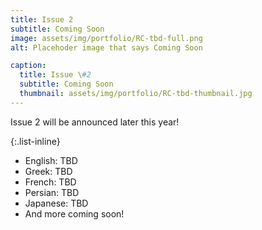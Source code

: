 ```yaml
---
title: Issue 2
subtitle: Coming Soon 
image: assets/img/portfolio/RC-tbd-full.png
alt: Placehoder image that says Coming Soon

caption:
  title: Issue \#2
  subtitle: Coming Soon
  thumbnail: assets/img/portfolio/RC-tbd-thumbnail.jpg
---
```

Issue 2 will be announced later this year!

{:.list-inline}
- English: TBD
- Greek: TBD
- French: TBD
- Persian: TBD
- Japanese: TBD
- And more coming soon!



